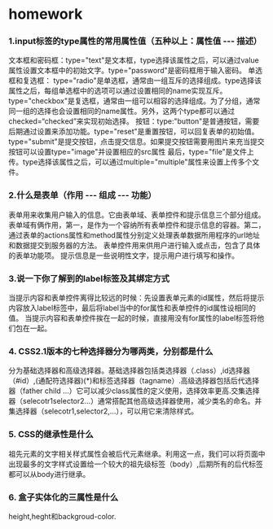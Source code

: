 # homework

### 1.input标签的type属性的常用属性值（五种以上：属性值 --- 描述） 
文本框和密码框：type="text"是文本框，type选择该属性之后，可以通过value属性设置文本框中的初始文字。type="password"是密码框用于输入密码。 
单选框和复选框： type="radio"是单选框，通常由一组互斥的选择组成。type选择该属性之后，每组单选框中的选项可以通过设置相同的name实现互斥。type="checkbox"是复选框，通常由一组可以相容的选择组成。为了分组，通常同一组的选择也会设置相同的name属性。另外，这两个type都可以通过checked=“checked”来实现初始选择。 
按钮：type:"button"是普通按钮，需要后期通过设置来添加功能。type="reset"是重置按钮，可以回复表单的初始值。type="submit"是提交按钮，点击提交信息。如果提交按钮需要用图片来充当提交按钮可以设置type="image"并设置相应的src属性 
最后，type="file"是文件上传。type选择该属性之后，可以通过multiple="multiple"属性来设置上传多个文件。

### 2.什么是表单（作用 --- 组成 --- 功能） 
表单用来收集用户输入的信息。它由表单域、表单控件和提示信息三个部分组成。 表单域有俩作用，第一，是作为一个容纳所有表单控件和提示信息的容器。第二，通过表单的actions属性和method属性分别定义处理表单数据所用程序的url地址和数据提交到服务器的方法。 表单控件用来供用户进行输入或点击，包含了具体的表单功能项。 提示信息是一些说明性文字，提示用户进行填写和操作。

### 3.说一下你了解到的label标签及其绑定方式 
当提示内容和表单控件离得比较远的时候：先设置表单元素的id属性，然后将提示内容放入label标签中，最后将label当中的for属性和表单控件的id属性设相同的值。 当提示内容和表单控件挨在一起的时候，直接用没有for属性的label标签将他们包在一起。

### 4. CSS2.1版本的七种选择器分为哪两类，分别都是什么 
分为基础选择器和高级选择器。基础选择器包括类选择器（.class）,id选择器（#id）,(通配符选择器)(*)和标签选择器（tagname）.高级选择器包括后代选择器（father child ...）它可以减少class属性的定义使用，选择效率更高.交集选择器（selecotr1selector2...）通常搭配其他高级选择器使用，减少类名的命名。并集选择器（selecotr1,selector2,...），可以用它来清除样式。 

### 5. CSS的继承性是什么 
祖先元素的文字相关样式属性会被后代元素继承。利用这一点，我们可以将页面中出现最多的文字样式设置给一个较大的祖先级标签（body）,后期所有的后代标签都可以从body进行继承。

### 6. 盒子实体化的三属性是什么 
height,heght和backgroud-color.
